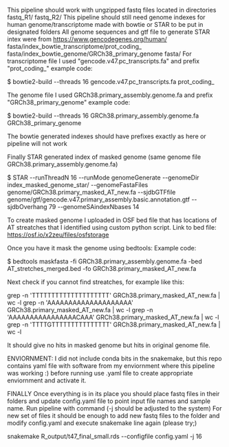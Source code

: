 This pipeline should work with ungzipped fastq files located in directories fastq_R1/ fastq_R2/
This pipeline should still need genome indexes for human genome/transcriptome made with bowtie or STAR to be put in designated folders
All genome sequences and gtf file to generate STAR intex were from https://www.gencodegenes.org/human/
fasta/index_bowtie_transcriptome/prot_coding_
fasta/index_bowtie_genome/GRCh38_primary_genome
fasta/
For transcriptome file I used "gencode.v47.pc_transcripts.fa" and prefix "prot_coding_"
example code:

$ bowtie2-build --threads 16 gencode.v47.pc_transcripts.fa prot_coding_

The genome file I used GRCh38.primary_assembly.genome.fa and prefix "GRCh38_primary_genome"
example code:

$ bowtie2-build --threads 16 GRCh38.primary_assembly.genome.fa GRCh38_primary_genome

The bowtie generated indexes should have prefixes exactly as here or pipeline will not work 

Finally STAR generated index of masked genome (same genome file GRCh38.primary_assembly.genome.fa)

$ STAR --runThreadN 16 --runMode genomeGenerate --genomeDir index_masked_genome_star/ --genomeFastaFiles genome/GRCh38.primary_masked_AT_new.fa --sjdbGTFfile genome/gtf/gencode.v47.primary_assembly.basic.annotation.gtf --sjdbOverhang 79 --genomeSAindexNbases 14

To create masked genome I uploaded in OSF bed file that has locations of AT streatches that I identified using custom python script. Link to bed file:
https://osf.io/x2zeu/files/osfstorage

Once you have it mask the genome using bedtools:
Example code:

$ bedtools maskfasta -fi GRCh38.primary_assembly.genome.fa -bed AT_stretches_merged.bed -fo GRCh38.primary_masked_AT_new.fa

Next check if you cannot find streatches, for example like this:

grep -n 'TTTTTTTTTTTTTTTTTTTT' GRCh38.primary_masked_AT_new.fa | wc -l
grep -n 'AAAAAAAAAAAAAAAAAAAA' GRCh38.primary_masked_AT_new.fa | wc -l
grep -n 'AAAAAAAAAAAAAAAACAAA' GRCh38.primary_masked_AT_new.fa | wc -l
grep -n 'TTTTGTTTTTTTTTTTTTTT' GRCh38.primary_masked_AT_new.fa | wc -l

It should give no hits in masked genome but hits in original genome file.

ENVIORNMENT: I did not include conda bits in the snakemake, but this repo contains yaml file with software from my enviornment where this pipeline was working :)
before running use .yaml file to create appropriate enviornment and activate it.

FINALLY Once everything is in its place you should place fastq files in their folders and update config.yaml file to point input file names and sample name.
Run pipeline with command (-j should be adjusted to the system)
For new set of files it should be enough to add new fastq files to the folder and modify config.yaml and execute snakemake line again (please try;)

snakemake R_output/t47_final_small.rds --configfile config.yaml -j 16

